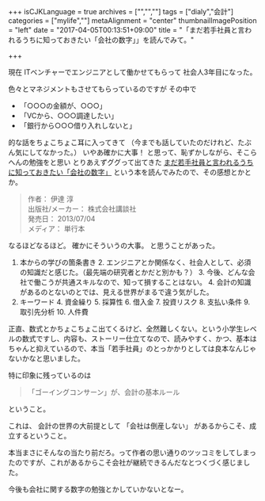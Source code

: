 +++
isCJKLanguage = true
archives = ["","",""]
tags = ["dialy","会計"]
categories = ["mylife",""]
metaAlignment = "center"
thumbnailImagePosition = "left"
date = "2017-04-05T00:13:51+09:00"
title = "「まだ若手社員と言われるうちに知っておきたい「会社の数字」」を読んでみて。"

+++

現在
ITベンチャーでエンジニアとして働かせてもらって
社会人3年目になった。

色々とマネジメントもさせてもらっているのですが
その中で

- 「○○○の金額が、○○○」
- 「VCから、○○○調達したい」
- 「銀行から○○○借り入れしないと」

的な話をちょこちょこ耳に入ってきて
（今までも話していたのだけれど、たぶん気にしてなかった。）
いやあ確かに大事！
と思って、恥ずかしながら、そこらへんの勉強をと思い
とりあえずググって出てきた
[まだ若手社員と言われるうちに知っておきたい「会社の数字」](https://www.amazon.co.jp/%E3%81%BE%E3%81%A0%E8%8B%A5%E6%89%8B%E7%A4%BE%E5%93%A1%E3%81%A8%E3%81%84%E3%82%8F%E3%82%8C%E3%82%8B%E3%81%86%E3%81%A1%E3%81%AB%E7%9F%A5%E3%81%A3%E3%81%A6%E3%81%8A%E3%81%8D%E3%81%9F%E3%81%84%E3%80%8C%E4%BC%9A%E7%A4%BE%E3%81%AE%E6%95%B0%E5%AD%97%E3%80%8D-%E4%BC%8A%E9%81%94-%E6%95%A6/dp/4062184125)
という本を読んでみたので、その感想とかとか。

>作者： 伊達 淳  
>出版社/メーカー： 株式会社講談社  
>発売日： 2013/07/04  
>メディア： 単行本  

なるほどなるほど。
確かにそういうの大事。
と思うことがあった。

1. 本からの学びの箇条書き
    2. エンジニアとか関係なく、社会人として、必須の知識だと感じた。（最先端の研究者とかだと別かも？）
    3. 今後、どんな会社で働こうが共通スキルなので、知って損することはない。
    4. 会計の知識があるのとないのとでは、見える世界がまるで違う気がした。
2. キーワード
    4. 資金繰り
    5. 採算性
    6. 借入金
    7. 投資リスク
    8. 支払い条件
    9. 取引先分析
    10. 人件費

正直、数式とかちょこちょこ出てくるけど、全然難しくない。という小学生レベルの数式ですし、内容も、ストーリー仕立てなので、読みやすく、かつ、基本はちゃんと抑えているので、本当「若手社員」のとっかかりとしては良本なんじゃないかなと思いました。

特に印象に残っているのは

>「ゴーイングコンサーン」が、会計の基本ルール

ということ。

これは、
会計の世界の大前提として
「会社は倒産しない」
があるからこそ、成立するということ。

本当まさにそんなの当たり前だろ。って作者の思い通りのツッコミをしてしまったのですが、これがあるからこそ会社が継続できるんだなとつくづく感じました。

今後も会社に関する数字の勉強とかしていかないとなー。
